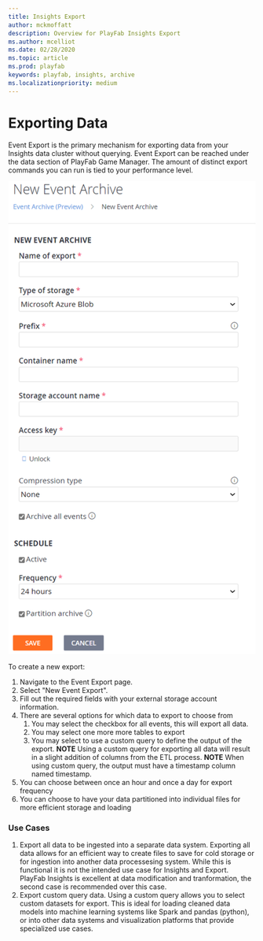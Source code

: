 ```yaml
---
title: Insights Export
author: mckmoffatt
description: Overview for PlayFab Insights Export
ms.author: mcelliot
ms.date: 02/28/2020
ms.topic: article
ms.prod: playfab
keywords: playfab, insights, archive
ms.localizationpriority: medium
---
```


# Exporting Data
Event Export is the primary mechanism for exporting data from your Insights data cluster without querying. Event Export can be reached under the data section of PlayFab Game Manager. The amount of distinct export commands you can run is tied to your performance level. 

![Insights Schedule](media/export-modified.png)

To create a new export:
1. Navigate to the Event Export page.
2. Select "New Event Export".
3. Fill out the required fields with your external storage account information.
4. There are several options for which data to export to choose from
   1. You may select the checkbox for all events, this will export all data.
   2. You may select one more more tables to export
   3. You may select to use a custom query to define the output of the export. **NOTE** Using a custom query for exporting all data will result in a slight addition of columns from the ETL process. **NOTE** When using custom query, the output must have a timestamp column named timestamp.
5. You can choose between once an hour and once a day for export frequency
6. You can choose to have your data partitioned into individual files for more efficient storage and loading

### Use Cases
1. Export all data to be ingested into a separate data system. Exporting all data allows for an efficient way to create files to save for cold storage or for ingestion into another data processesing system. While this is functional it is not the intended use case for Insights and Export. PlayFab Insights is excellent at data modification and tranformation, the second case is recommended over this case.
2. Export custom query data. Using a custom query allows you to select custom datasets for export. This is ideal for loading cleaned data models into machine learning systems like Spark and pandas (python), or into other data systems and visualization platforms that provide specialized use cases.

